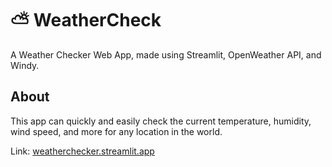 # :partly_sunny: WeatherCheck
A Weather Checker Web App, made using Streamlit, OpenWeather API, and Windy.

## About
This app can quickly and easily check the current temperature, humidity, wind speed, and more for any location in the world.

Link: [weatherchecker.streamlit.app](https://weatherchecker.streamlit.app/)
